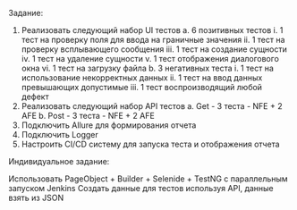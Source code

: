 Задание:

1. 	Реализовать следующий набор UI тестов
a. 	6 позитивных тестов
                                           i. 	1 тест на проверку поля для ввода на граничные значения 
                                         	ii. 	1 тест на проверку всплывающего сообщения 
                                        	iii. 	1 тест на создание сущности 
                                        	iv. 	1 тест на удаление сущности 
                                          v. 	1 тест отображения диалогового окна 
                                        	vi. 	1 тест на загрузку файла 
b. 	3 негативных теста
                                        i. 	1 тест на использование некорректных данных 
                                        ii. 	1 тест на ввод данных превышающих допустимые 
                                        iii. 	1 тест воспроизводящий любой дефект 
2. 	Реализовать следующий набор API тестов
a. 	Get - 3 теста - NFE + 2 AFE 
b. 	Post - 3 теста - NFE + 2 AFE
3. 	Подключить Allure для формирования отчета
4.   Подключить Logger
5. 	Настроить CI/CD систему для запуска теста и отображения отчета

Индивидуальное задание:

Использовать PageObject + Builder + Selenide + TestNG c параллельным запуском
Jenkins
Создать данные для тестов используя API, данные взять из JSON
